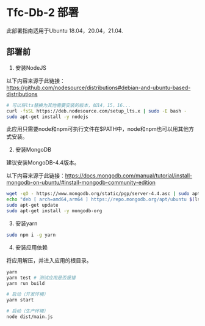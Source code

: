 # Tfc-Db-2 部署

此部署指南适用于Ubuntu 18.04，20.04，21.04.

## 部署前

1. 安装NodeJS

以下内容来源于此链接：https://github.com/nodesource/distributions#debian-and-ubuntu-based-distributions

```bash
# 可以将lts替换为其他需要安装的版本，如14，15，16...
curl -fsSL https://deb.nodesource.com/setup_lts.x | sudo -E bash -
sudo apt-get install -y nodejs
```

此应用只需要node和npm可执行文件在$PATH中，node和npm也可以用其他方式安装。

2. 安装MongoDB

建议安装MongoDB-4.4版本。

以下内容来源于此链接：https://docs.mongodb.com/manual/tutorial/install-mongodb-on-ubuntu/#install-mongodb-community-edition

```bash
wget -qO - https://www.mongodb.org/static/pgp/server-4.4.asc | sudo apt-key add -
echo "deb [ arch=amd64,arm64 ] https://repo.mongodb.org/apt/ubuntu $(lsb_release -s -c)/mongodb-org/4.4 multiverse" | sudo tee /etc/apt/sources.list.d/mongodb-org-4.4.list
sudo apt-get update
sudo apt-get install -y mongodb-org
```

3. 安装yarn

```bash
sudo npm i -g yarn
```

4. 安装应用依赖

将应用解压，并进入应用的根目录。

```bash
yarn
yarn test # 测试应用是否报错
yarn run build

# 启动（开发环境）
yarn start

# 启动（生产环境）
node dist/main.js

```